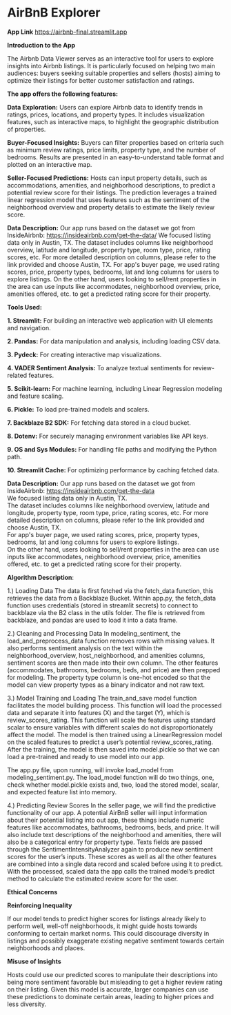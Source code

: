 # AirBnB Explorer

__App Link__
https://airbnb-final.streamlit.app

__Introduction to the App__

The Airbnb Data Viewer serves as an interactive tool for users to explore insights into Airbnb listings. It is particularly focused on helping two main audiences: buyers seeking suitable properties and sellers (hosts) aiming to optimize their listings for better customer satisfaction and ratings.

__The app offers the following features:__

__Data Exploration:__
Users can explore Airbnb data to identify trends in ratings, prices, locations, and property types.
It includes visualization features, such as interactive maps, to highlight the geographic distribution of properties.

__Buyer-Focused Insights:__
Buyers can filter properties based on criteria such as minimum review ratings, price limits, property type, and the number of bedrooms.
Results are presented in an easy-to-understand table format and plotted on an interactive map.

__Seller-Focused Predictions:__
Hosts can input property details, such as accommodations, amenities, and neighborhood descriptions, to predict a potential review score for their listings.
The prediction leverages a trained linear regression model that uses features such as the sentiment of the neighborhood overview and property details to estimate the likely review score.

__Data Description:__
Our app runs based on the dataset we got from InsideAirbnb: https://insideairbnb.com/get-the-data/
We focused listing data only in Austin, TX.
The dataset includes columns like neighborhood overview, latitude and longitude, property type, room type, price, rating scores, etc. For more detailed description on columns, please refer to the link provided and choose Austin, TX. 
For app's buyer page, we used rating scores, price, property types, bedrooms, lat and long columns for users to explore listings.
On the other hand, users looking to sell/rent properties in the area can use inputs like accommodates, neighborhood overview, price, amenities offered, etc. to get a predicted rating score for their property. 


__Tools Used:__

**1. Streamlit:** For building an interactive web application with UI elements and navigation.

**2. Pandas:** For data manipulation and analysis, including loading CSV data.

**3. Pydeck:** For creating interactive map visualizations.

**4. VADER Sentiment Analysis:** To analyze textual sentiments for review-related features.

**5. Scikit-learn:** For machine learning, including Linear Regression modeling and feature scaling.

**6. Pickle:** To load pre-trained models and scalers.

**7. Backblaze B2 SDK:** For fetching data stored in a cloud bucket.

**8. Dotenv:** For securely managing environment variables like API keys.

**9. OS and Sys Modules:** For handling file paths and modifying the Python path.

**10. Streamlit Cache:** For optimizing performance by caching fetched data.

__Data Description:__
Our app runs based on the dataset we got from InsideAirbnb: https://insideairbnb.com/get-the-data <br>
We focused listing data only in Austin, TX. <br>
The dataset includes columns like neighborhood overview, latitude and longitude, property type, room type, price, rating scores, etc. For more detailed description on columns, please refer to the link provided and choose Austin, TX. <br>
For app's buyer page, we used rating scores, price, property types, bedrooms, lat and long columns for users to explore listings. <br>
On the other hand, users looking to sell/rent properties in the area can use inputs like accommodates, neighborhood overview, price, amenities offered, etc. to get a predicted rating score for their property. 

__Algorithm Description__:

1.)	Loading Data
  The data is first fetched via the fetch_data function, this retrieves the data from a Backblaze Bucket. Within app.py, the fetch_data function uses credentials (stored in streamlit secrets) to connect to backblaze via the B2 class in the utils folder. The file is retrieved from backblaze, and pandas are used to load it into a data frame. 

2.)	Cleaning and Processing Data
  In modeling_sentiment, the load_and_preprocess_data function removes rows with missing values. It also performs sentiment analysis on the text within the neighborhood_overview, host_neighborhood, and amenities columns, sentiment scores are then made into their own column. The other features (accommodates, bathrooms, bedrooms, beds, and price) are then prepped for modeling. The property type column is one-hot encoded so that the model can view property types as a binary indicator and not raw text. 

3.)	Model Training and Loading
  The train_and_save model function facilitates the model building process. This function will load the processed data and separate it into features (X) and the target (Y), which is review_scores_rating. This function will scale the features using standard scalar to ensure variables with different scales do not disproportionately affect the model. The model is then trained using a LinearRegression model on the scaled features to predict a user’s potential review_scores_rating. After the training, the model is then saved into model.pickle so that we can load a pre-trained and ready to use model into our app. 

  The app.py file, upon running, will invoke load_model from modeling_sentiment.py. The load_model function will do two things, one, check whether model.pickle exists and, two, load the stored model, scalar, and expected feature list into memory. 

4.)	Predicting Review Scores
  In the seller page, we will find the predictive functionality of our app. A potential AirBnB seller will input information about their potential listing into out app, these things include numeric features like accommodates, bathrooms, bedrooms, beds, and price. It will also include text descriptions of the neighborhood and amenities, there will also be a categorical entry for property type. Texts fields are passed through the SentimentIntensityAnalyzer again to produce new sentiment scores for the user’s inputs. These scores as well as all the other features are combined into a single data record and scaled before using it to predict. With the processed, scaled data the app calls the trained model’s predict method to calculate the estimated review score for the user. 

__Ethical Concerns__

**Reinforcing Inequality**

If our model tends to predict higher scores for listings already likely to perform well, well-off neighborhoods, it might guide hosts towards conforming to certain market norms. This could discourage diversity in listings and possibly exaggerate existing negative sentiment towards certain neighborhoods and places. 

**Misuse of Insights**

Hosts could use our predicted scores to manipulate their descriptions into being more sentiment favorable but misleading to get a higher review rating on their listing. Given this model is accurate, larger companies can use these predictions to dominate certain areas, leading to higher prices and less diversity. 



